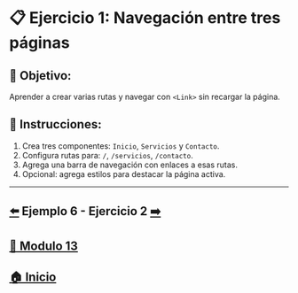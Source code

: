 # 📋 Ejercicio 1: Navegación entre tres páginas

## 🎯 Objetivo:
Aprender a crear varias rutas y navegar con `<Link>` sin recargar la página.

## 📝 Instrucciones:
1. Crea tres componentes: `Inicio`, `Servicios` y `Contacto`.
2. Configura rutas para: `/`, `/servicios`, `/contacto`.
3. Agrega una barra de navegación con enlaces a esas rutas.
4. Opcional: agrega estilos para destacar la página activa.
---

## [⬅️](../Ejemplos/Ejemplo_6.md) Ejemplo 6 - Ejercicio 2 [➡️](../Ejercicios/Ejercicio_2.md) 
## [📄 Modulo 13](../Modulo_13.md)
## [🏠 Inicio](../../README.md)
